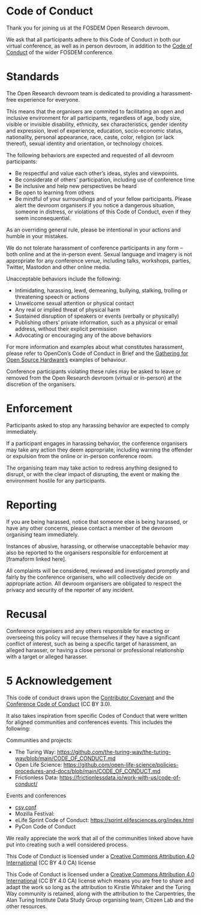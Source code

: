 # Code of Conduct
Thank you for joining us at the FOSDEM Open Research devroom.

We ask that all participants adhere to this Code of Conduct in both our virtual conference, as well as in person devroom, in addition to the [Code of Conduct](https://fosdem.org/2024/practical/conduct/) of the wider FOSDEM conference.

# Standards
The Open Research devroom team is dedicated to providing a harassment-free experience for everyone.

This means that the organisers are commited to facilitating an open and inclusive environment for all participants, regardless of age, body size, visible or invisible disability, ethnicity, sex characteristics, gender identity and expression, level of experience, education, socio-economic status, nationality, personal appearance, race, caste, color, religion (or lack thereof), sexual identity and orientation, or technology choices. 

The following behaviors are expected and requested of all devroom participants:

- Be respectful and value each other’s ideas, styles and viewpoints.
- Be considerate of others' participation, including use of conference time
- Be inclusive and help new perspectives be heard
- Be open to learning from others
- Be mindful of your surroundings and of your fellow participants. Please alert the devroom organisers if you notice a dangerous situation, someone in distress, or violations of this Code of Conduct, even if they seem inconsequential.

As an overriding general rule, please be intentional in your actions and humble in your mistakes.

We do not tolerate harassment of conference participants in any form – both online and at the in-person event. Sexual language and imagery is not appropriate for any conference venue, including talks, workshops, parties, Twitter, Mastodon and other online media. 

Unacceptable behaviors include the following:
- Intimidating, harassing, lewd, demeaning, bullying, stalking, trolling or threatening speech or actions
- Unwelcome sexual attention or physical contact
- Any real or implied threat of physical harm
- Sustained disruption of speakers or events (verbally or physically)
- Publishing others’ private information, such as a physical or email address, without their explicit permission
- Advocating or encouraging any of the above behaviors

For more information and examples about what constitutes harassment, please refer to OpenCon’s Code of Conduct in Brief and the [Gathering for Open Source Hardware’s](https://openhardware.science/gosh-2017/gosh-code-of-conduct/) examples of behaviour.

Conference participants violating these rules may be asked to leave or removed from the Open Research devroom (virtual or in-person) at the discretion of the organisers. 

# Enforcement 
Participants asked to stop any harassing behavior are expected to comply immediately.

If a participant engages in harassing behavior, the conference organisers may take any action they deem appropriate, including warning the offender or expulsion from the online or in-person conference room. 

The organising team may take action to redress anything designed to disrupt, or with the clear impact of disrupting, the event or making the environment hostile for any participants.

# Reporting
If you are being harassed, notice that someone else is being harassed, or have any other concerns, please contact a member of the devroom organising team immediately. 

Instances of abusive, harassing, or otherwise unacceptable behavior may also be reported to the organisers responsible for enforcement at [framaform linked here]. 

All complaints will be considered, reviewed and investigated promptly and fairly by the conference organisers, who will collectively decide on appropriate action. All devroom organisers are obligated to respect the privacy and security of the reporter of any incident.

# Recusal
Conference organisers and any others responsible for enacting or overseeing this policy will recuse themselves if they have a significant conflict of interest, such as being a specific target of harassment, an alleged harasser, or having a close personal or professional relationship with a target or alleged harasser.

# 5 Acknowledgement
This code of conduct draws upon the [Contributor Covenant](https://www.contributor-covenant.org/) and the [Conference Code of Conduct](https://confcodeofconduct.com/) (CC BY 3.0). 

It also takes inspiration from specific Codes of Conduct that were written for aligned communities and conferences events. This includes the following: 

Communities and projects: 
- The Turing Way: https://github.com/the-turing-way/the-turing-way/blob/main/CODE_OF_CONDUCT.md
- Open Life Science: https://github.com/open-life-science/policies-procedures-and-docs/blob/main/CODE_OF_CONDUCT.md
- Frictionless Data: https://frictionlessdata.io/work-with-us/code-of-conduct/

Events and conferences
- [csv,conf](https://csvconf.com/coc/)
- Mozilla Festival: 
- eLife Sprint Code of Conduct: https://sprint.elifesciences.org/index.html
- PyCon Code of Conduct 

We really appreciate the work that all of the communities linked above have put into creating such a well considered process.

This Code of Conduct is licensed under a [Creative Commons Attribution 4.0 International](https://creativecommons.org/licenses/by/4.0/) (CC BY 4.0 CA) license

This Code of Conduct is licensed under a [Creative Commons Attribution 4.0 International](https://creativecommons.org/licenses/by/4.0/) (CC BY 4.0 CA) license which means you are free to share and adapt the work so long as the attribution to Kirstie Whitaker and the Turing Way community is retained, along with the attribution to the Carpentries, the Alan Turing Institute Data Study Group organising team, Citizen Lab and the other resources.
